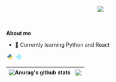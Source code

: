 <p align="center"><img src="https://komarev.com/ghpvc/?username=yelos-eipin&label=Visitors&color=8112ff&style=flat"></p>

<br />

**About me**

- 💼 Currently learning Python and React


<code><img height="20" alt="javascript" src="https://raw.githubusercontent.com/github/explore/80688e429a7d4ef2fca1e82350fe8e3517d3494d/topics/python/python.png"></code>
<code><img height="20" alt="react" src="https://raw.githubusercontent.com/github/explore/80688e429a7d4ef2fca1e82350fe8e3517d3494d/topics/react/react.png"></code>  


| <img align="center" src="https://github-readme-stats.vercel.app/api?username=yelos-eipin&show_icons=true&include_all_commits=true&theme=buefy&hide_border=true" alt="Anurag's github stats" /></a> | <img align="center" src="https://github-readme-stats.vercel.app/api/top-langs/?username=yelos-eipin&layout=compact&theme=buefy&hide_border=true" /></a> |
| ------------- | ------------- |

<!--
#### Top Repositories


  <img align="center" src="https://github-readme-stats.vercel.app/api/pin/?username=yelos-eipin&repo=github-readme-stats&theme=buefy" />
  <img align="center" src="https://github-readme-stats.vercel.app/api/pin/?username=yelos-eipin&repo=anuraghazra.github.io&theme=buefy" />
-->

<br />
<br />
